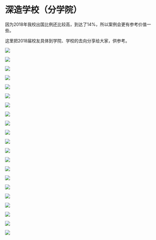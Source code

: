 # 深造学校（分学院）

&#x20;   因为2018年我校出国比例还比较高，到达了14%，所以案例会更有参考价值一些。

&#x20;   这里把2018届校友具体到学院、学校的去向分享给大家，供参考。

![](../../.gitbook/assets/bd62fb9d2d20df09fa7c363d982e7f61.jpg)

![](../../.gitbook/assets/96899a9be8f88b17bf5a3f5f61e7af73.png)

![](../../.gitbook/assets/c681d8ff9f1873af49d32509f6771c77.png)

![](../../.gitbook/assets/65cc888caa76216554068feec15f5d6c.png)

![](../../.gitbook/assets/ad413ea0c42035278284e45840a44e82.png)

![](../../.gitbook/assets/c3a0cb066ec68b78b99c7f9b53f96ef5.png)

![](../../.gitbook/assets/0c28000cdcdbd395a4cb72b531f82915.jpg)

![](../../.gitbook/assets/a72f12502cbcfdb35090312be093ae6b.jpg)

![](../../.gitbook/assets/44d0df5a0c5d1c5a6122c6fe1660876f.jpg)

![](../../.gitbook/assets/4996da7774fe74b020cc2e320f31da5f.jpg)

![](../../.gitbook/assets/c075ba4a9f8ae3ed562a6ea0dc04d704.jpg)

![](../../.gitbook/assets/6d3a9f6f338e962ce69d828f4c06f5b3.png)

![](../../.gitbook/assets/276afbf2c26cabe18015fd08dcdca2f8.png)

![](../../.gitbook/assets/954ce36aa5b7a1ed4b4df347f1b2bd9d.png)

![](../../.gitbook/assets/6f58af89fb79cc2e9f718d4321d2106c.png)

![](../../.gitbook/assets/56333c56983a074249640480165d82ab.jpg)

![](../../.gitbook/assets/3340c2deba14b691f22aaaad9b928fd8.png)

![](../../.gitbook/assets/1421cbc80bf89c0e38bd9aef9947d7b5.png)

![](../../.gitbook/assets/c6bc9f9e056313490cd48a931797db86.jpg)

![](../../.gitbook/assets/04a46a2fcaa9c547633204e5bf2dbc00.jpg)

![](../../.gitbook/assets/17906d4bc064d111632b0768284e49ad.png)
